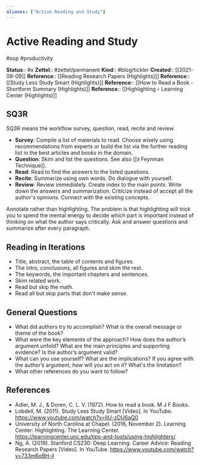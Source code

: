 ```yaml
---
aliases: ["Active Reading and Study"]
---
```

# Active Reading and Study

#sop #productivity

**Status**:: #x
**Zettel**:: #zettel/permanent
**Kind**:: #blog/tickler
**Created**:: [[2021-09-09]]
**Reference**:: [[Reading Research Papers (Highlights)]]
**Reference**:: [[Study Less Study Smart (Highlights)]]
**Reference**:: [[How to Read a Book - Shortform Summary (Highlights)]]
**Reference**:: [[Highlighting – Learning Center (Highlights)]]

## SQ3R

SQ3R means the workflow survey, question, read, recite and review.

- **Survey**: Compile a list of materials to read. Choose wisely using recommendations from experts or build the list via the further reading list in the best articles and books in the domain.
- **Question**: Skim and list the questions. See also [[♯ Feynman Technique]].
- **Read**: Read to find the answers to the listed questions.
- **Recite**: Summarize using own words. Do dialogue with yourself.
- **Review**: Review immediately. Create index to the main points. Write down the answers and summarization. Criticize instead of accept all the author's opinions. Connect with the existing concepts.

Annotate rather than highlighting.  The problem is that highlighting will trick you to spend the mental energy to decide which part is important instead of thinking on what the author says critically. Ask and answer questions and summarize after every paragraph.

## Reading in Iterations

- Title, abstract, the table of contents and figures.
- The intro, conclusions, all figures and skim the rest.
- The keywords, the important chapters and sentences.
- Skim related work.
- Read but skip the math.
- Read all but skip parts that don't make sense.

## General Questions

 - What did authors try to accomplish? What is the overall message or theme of the book?
 - What were the key elements of the approach? How does the author’s argument unfold? What are the main principles and supporting evidence? Is the author’s argument valid?
 - What can you use yourself? What are the implications? If you agree with the author’s argument, how will you act on it? What's the limitation?
 - What other references do you want to follow? 

## References

- Adler, M. J., &#38; Doren, C. L. V. (1972). How to read a book. M J F Books.
- Lobdell, M. (2011). Study Less Study Smart [Video]. In YouTube. https://www.youtube.com/watch?v=IlU-zDU6aQ0
- University of North Carolina at Chapel. (2016, November 2). Learning Center: Highlighting. The Learning Center. https://learningcenter.unc.edu/tips-and-tools/using-highlighters/
- Ng, A. (2019). Stanford CS230: Deep Learning. Career Advice: Reading Research Papers [Video]. In YouTube. https://www.youtube.com/watch?v=733m6qBH-jI
